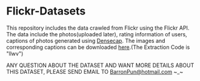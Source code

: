 # Flickr-Datasets
This repository includes the data crawled from Flickr using the Flickr API.
The data include the photos(uploaded later), rating information of users, captions of photos generated using [Densecap](https://github.com/jcjohnson/densecap "Densecap").
The images and corresponding captions can be downloaded [here](https://pan.baidu.com/s/1WYEYoTOSIUMDMeq_BOYugQ "Images and Captions").(The Extraction Code is "llwv")

ANY QUESTION ABOUT THE DATASET AND WANT MORE DETAILS ABOUT THIS DATASET, PLEASE SEND EMAIL TO BarronPun@hotmail.com
~_~
